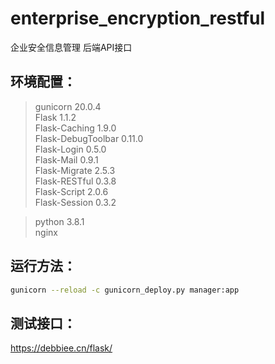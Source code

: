 # enterprise_encryption_restful
企业安全信息管理 后端API接口

## 环境配置：
> gunicorn               20.0.4   
> Flask                  1.1.2   
> Flask-Caching          1.9.0   
> Flask-DebugToolbar     0.11.0   
> Flask-Login            0.5.0   
> Flask-Mail             0.9.1   
> Flask-Migrate          2.5.3   
> Flask-RESTful          0.3.8   
> Flask-Script           2.0.6   
> Flask-Session          0.3.2   
    
    
> python 3.8.1   
> nginx    



## 运行方法：

```bash
gunicorn --reload -c gunicorn_deploy.py manager:app    
```

## 测试接口：

<https://debbiee.cn/flask/>
